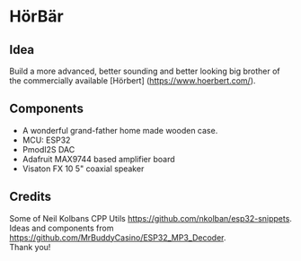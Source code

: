 # HörBär

## Idea
Build a more advanced, better sounding and better looking big brother of the commercially available [Hörbert] (https://www.hoerbert.com/).

## Components
- A wonderful grand-father home made wooden case.
- MCU: ESP32
- PmodI2S DAC
- Adafruit MAX9744 based amplifier board
- Visaton FX 10 5" coaxial speaker

## Credits
Some of Neil Kolbans CPP Utils https://github.com/nkolban/esp32-snippets.  
Ideas and components from https://github.com/MrBuddyCasino/ESP32_MP3_Decoder.  
Thank you!
